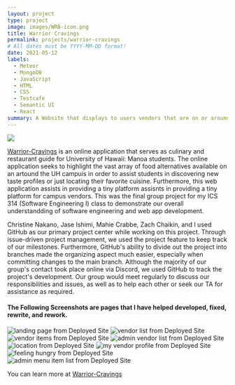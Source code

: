 ```yaml
---
layout: project
type: project
image: images/WRB-icon.png
title: Warrior Cravings
permalink: projects/warrior-cravings
# All dates must be YYYY-MM-DD format!
date: 2021-05-12
labels:
  - Meteor
  - MongoDB
  - JavaScript
  - HTML
  - CSS
  - Testcafe
  - Semantic UI
  - React
summary: A Website that displays to users vendors that are on or around UH Manoa campus.
---
```


<img class="ui fluid centered" src="GitHub/Louie808.github.io/images/ProjectImages/WarriorCravings/landing-page-new.png">

<a href="https://github.com/warrior-cravings">Warrior-Cravings</a> is an online application that serves as culinary and restaurant guide for University of Hawaii: Manoa students. The online application seeks to highlight the vast array of food alternatives available on an artound the UH campuis in order to assist students in discovering new taste profiles or just locating their favorite cuisine. Furthermore, this web application assists in providing a tiny platform assisnts in providing a tiny platform for campus vendors. This was the final group project for my ICS 314 (Software Engineering I) class to demonstrate our overall understandding of software engineering and web app development.

Christine Nakano, Jase Ishimi, Mahie Crabbe, Zach Chaikin, and I used GitHub as our primary project center while working on this project. Through issue-driven project management, we used the project feature to keep track of our milestones. Furthermore, GitHub's ability to divide out the project into branches made the organizing aspect much easier, especially when committing changes to the main branch. Although the majority of our group's contact took place online via Discord, we used GitHub to track the project's development. Our group would meet regularly to discuss our responsibilities and issues, as well as to help each other or seek our TA for assistance as required.

#### The Following Screenshots are pages that I have helped developed, fixed, rewrite, and rework.
<div class="ui center grid container">
<div class="column">
    <img src="https://louie808.github.io/images/ProjectImages/WarriorCravings/landing-page-new.png" alt="landing page from Deployed Site"/>
    <img src="https://louie808.github.io/images/ProjectImages/WarriorCravings/user-vendor-list.PNG" alt="vendor list from Deployed Site"/>
    <img src="https://louie808.github.io/images/ProjectImages/WarriorCravings/vendor-menuitems.png" alt="vendor items from Deployed Site"/>
    <img src="https://louie808.github.io/images/ProjectImages/WarriorCravings/add-vendor.PNG" alt="admin vendor list from Deployed Site"/>
</div>
<div class="column">
    <img src="https://louie808.github.io/images/ProjectImages/WarriorCravings/final-location.PNG" alt="location from Deployed Site"/>
    <img src="https://louie808.github.io/images/ProjectImages/WarriorCravings/vendor-myvendor.png" alt="my vendor profile from Deployed Site"/>
    <img src="https://louie808.github.io/images/ProjectImages/WarriorCravings/user-feeling-hungry.PNG" alt="feeling hungry from Deployed Site"/>
    <img src="https://louie808.github.io/images/ProjectImages/WarriorCravings/add-menu-item.PNG" alt="admin menu item list from Deployed Site"/>
</div>
</div>


You can learn more at <a href="https://github.com/warrior-cravings"><i class="large github icon"></i>Warrior-Cravings</a>
